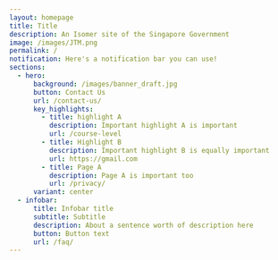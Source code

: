 ```yaml
---
layout: homepage
title: Title
description: An Isomer site of the Singapore Government
image: /images/JTM.png
permalink: /
notification: Here's a notification bar you can use!
sections:
  - hero:
      background: /images/banner_draft.jpg
      button: Contact Us
      url: /contact-us/
      key_highlights:
        - title: highlight A
          description: Important highlight A is important
          url: /course-level
        - title: Highlight B
          description: Important highlight B is equally important
          url: https://gmail.com
        - title: Page A
          description: Page A is important too
          url: /privacy/
      variant: center
  - infobar:
      title: Infobar title
      subtitle: Subtitle
      description: About a sentence worth of description here
      button: Button text
      url: /faq/
---
```

